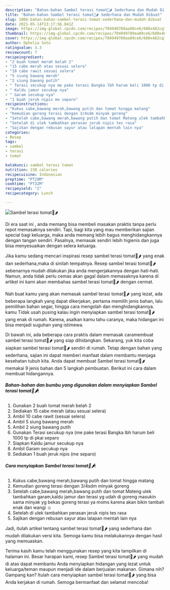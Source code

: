 ```yaml
---
description: "Bahan-bahan Sambel terasi tomat🍅🌶 Sederhana dan Mudah Dibuat"
title: "Bahan-bahan Sambel terasi tomat🍅🌶 Sederhana dan Mudah Dibuat"
slug: 1066-bahan-bahan-sambel-terasi-tomat-sederhana-dan-mudah-dibuat
date: 2021-05-14T13:17:56.041Z
image: https://img-global.cpcdn.com/recipes/704949789aa89ce6/680x482cq70/sambel-terasi-tomat🍅🌶-foto-resep-utama.jpg
thumbnail: https://img-global.cpcdn.com/recipes/704949789aa89ce6/680x482cq70/sambel-terasi-tomat🍅🌶-foto-resep-utama.jpg
cover: https://img-global.cpcdn.com/recipes/704949789aa89ce6/680x482cq70/sambel-terasi-tomat🍅🌶-foto-resep-utama.jpg
author: Ophelia Soto
ratingvalue: 3.3
reviewcount: 7
recipeingredient:
- "2 buah tomat merah belah 2"
- "15 cabe merah atau sesuai selera"
- "10 cabe rawit sesuai selera"
- "5 siung bawang merah"
- "2 siung bawang putih"
- " Terasi secukup nya me pake terasi Bangka lbh harum beli 1000 tp di pkai separo"
- " Kaldu jamur secukup nya"
- " Garam secukup nya"
- "1 buah jeruk nipis me separo"
recipeinstructions:
- "Kukus cabe,bawang merah,bawang putih dan tomat hingga matang"
- "Kemudian goreng terasi dengan 3/4sdm minyak goreng"
- "Setelah cabe,bawang merah,bawang putih dan tomat Mateng ulek tambahkan garam,kaldu jamur dan terasi yg udah di goreng masukin sama minyak yg bekas goreng terasi ya moms karena akan bikin tambah enak dan wangi ☺️"
- "Setelah di ulek tambahkan perasan jeruk nipis tes rasa"
- "Sajikan dengan rebusan sayur atau lalapan mentah lain nya"
categories:
- Resep
tags:
- sambel
- terasi
- tomat

katakunci: sambel terasi tomat 
nutrition: 238 calories
recipecuisine: Indonesian
preptime: "PT29M"
cooktime: "PT32M"
recipeyield: "2"
recipecategory: Lunch

---
```



![Sambel terasi tomat🍅🌶](https://img-global.cpcdn.com/recipes/704949789aa89ce6/680x482cq70/sambel-terasi-tomat🍅🌶-foto-resep-utama.jpg)

Di era  saat ini , anda memang bisa membeli masakan praktis tanpa perlu repot memasaknya sendiri. Tapi, bagi kita yang mau memberikan sajian special bagi keluarga, maka anda memang lebih bagus menghidangkannya dengan tangan sendiri. Pasalnya, memasak sendiri lebih higienis dan juga bisa menyesuaikan dengan selera keluarga.

Jika kamu sedang mencari inspirasi resep sambel terasi tomat🍅🌶 yang enak dan sederhana,maka di sinilah tempatnya. Resep sambel terasi tomat🍅🌶  sebenarnya mudah dilakukan jika anda mengerjakannya dengan hati-hati. Namun, anda tidak perlu cemas akan gagal dalam memasaknya 
karena di artikel ini kami akan membahas sambel terasi tomat🍅🌶 dengan cermat.  



Nah buat kamu yang akan memasak sambel terasi tomat🍅🌶 yang lezat, ada beberapa langkah yang dapat dikerjakan, pertama memilih jenis bahan, lalu pemilihan bahan segar, hingga cara mengolah dan menghidangkannya. kamu Tidak usah pusing kalau ingin menyiapkan sambel terasi tomat🍅🌶 yang enak di rumah. Karena, asalkan kamu  tahu caranya, maka hidangan ini bisa menjadi suguhan yang istimewa.

Di bawah ini, ada beberapa cara praktis  dalam memasak caramembuat sambel terasi tomat🍅🌶 yang siap dihidangkan. Sekarang, yuk kita coba siapkan sambel terasi tomat🍅🌶 sendiri di rumah. Tetap dengan bahan yang sederhana, sajian ini dapat memberi manfaat dalam membantu menjaga kesehatan tubuh kita. Anda dapat membuat Sambel terasi tomat🍅🌶 memakai 9 jenis bahan dan 5 langkah pembuatan. Berikut ini cara dalam membuat hidangannya.

<!--inarticleads1-->

##### Bahan-bahan dan bumbu yang digunakan dalam menyiapkan Sambel terasi tomat🍅🌶:

1. Gunakan 2 buah tomat merah belah 2
1. Sediakan 15 cabe merah (atau sesuai selera)
1. Ambil 10 cabe rawit (sesuai selera)
1. Ambil 5 siung bawang merah
1. Ambil 2 siung bawang putih
1. Gunakan  Terasi secukup nya (me pake terasi Bangka lbh harum beli 1000 tp di pkai separo
1. Siapkan  Kaldu jamur secukup nya
1. Ambil  Garam secukup nya
1. Sediakan 1 buah jeruk nipis (me separo)




<!--inarticleads2-->

##### Cara menyiapkan Sambel terasi tomat🍅🌶:

1. Kukus cabe,bawang merah,bawang putih dan tomat hingga matang
1. Kemudian goreng terasi dengan 3/4sdm minyak goreng
1. Setelah cabe,bawang merah,bawang putih dan tomat Mateng ulek tambahkan garam,kaldu jamur dan terasi yg udah di goreng masukin sama minyak yg bekas goreng terasi ya moms karena akan bikin tambah enak dan wangi ☺️
1. Setelah di ulek tambahkan perasan jeruk nipis tes rasa
1. Sajikan dengan rebusan sayur atau lalapan mentah lain nya




Jadi, itulah artikel tentang  sambel terasi tomat🍅🌶  yang sederhana dan mudah dilakukan versi kita. Semoga kamu bisa melakukannya dengan hasil yang memuaskan. 

Terima kasih kamu telah menggunakan resep yang kita tampilkan di halaman ini. Besar harapan kami, resep  Sambel terasi tomat🍅🌶 yang mudah di atas dapat membantu Anda menyiapkan hidangan yang lezat untuk keluarga/teman maupun menjadi ide dalam berjualan makanan. Gimana nih? Gampang kan? Itulah cara menyiapkan sambel terasi tomat🍅🌶 yang bisa Anda kerjakan di rumah. Semoga bermanfaat dan selamat mencoba!

